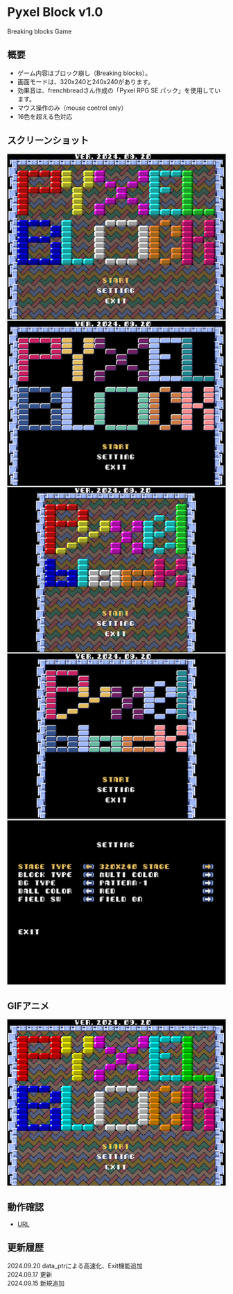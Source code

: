 # Pyxel Block v1.0
Breaking blocks Game
  
## 概要  
- ゲーム内容はブロック崩し（Breaking blocks）。  
- 画面モードは、320x240と240x240があります。  
- 効果音は、frenchbreadさん作成の「Pyxel RPG SE パック」を使用しています。  
- マウス操作のみ（mouse control only）  
- 16色を超える色対応  

## スクリーンショット
![SS](pyxelblk_m320.png) 
![SS](pyxelblk_d320.png) 
![SS](pyxelblk_m240.png) 
![SS](pyxelblk_d240.png) 
![SS](pyxelblk_setting.png) 
  
## GIFアニメ
![GIF](pyxelblk_512.gif)
  
## 動作確認
- [URL](https://sanbunnoichi.web.fc2.com/pyxel/pyxelblk.html)
  
## 更新履歴
2024.09.20 data_ptrによる高速化、Exit機能追加  
2024.09.17 更新  
2024.09.15 新規追加  
